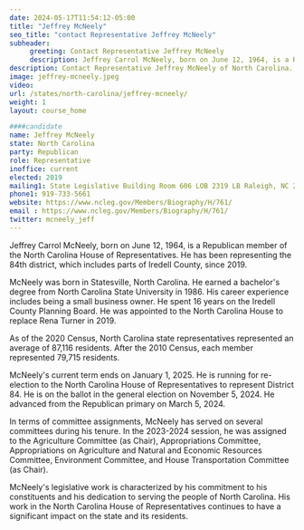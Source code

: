 ```yaml
---
date: 2024-05-17T11:54:12-05:00
title: "Jeffrey McNeely"
seo_title: "contact Representative Jeffrey McNeely"
subheader:
     greeting: Contact Representative Jeffrey McNeely
     description: Jeffrey Carrol McNeely, born on June 12, 1964, is a Republican member of the North Carolina House of Representatives. He has been representing the 84th district, which includes parts of Iredell County, since 2019.
description: Contact Representative Jeffrey McNeely of North Carolina. Contact information for Jeffrey McNeely includes email address, phone number, and mailing address.
image: jeffrey-mcneely.jpeg
video:
url: /states/north-carolina/jeffrey-mcneely/
weight: 1
layout: course_home

####candidate
name: Jeffrey McNeely
state: North Carolina
party: Republican
role: Representative
inoffice: current
elected: 2019
mailing1: State Legislative Building Room 606 LOB 2319 LB Raleigh, NC 27601-1096
phone1: 919-733-5661
website: https://www.ncleg.gov/Members/Biography/H/761/
email : https://www.ncleg.gov/Members/Biography/H/761/
twitter: mcneely_jeff
---
```

Jeffrey Carrol McNeely, born on June 12, 1964, is a Republican member of the North Carolina House of Representatives. He has been representing the 84th district, which includes parts of Iredell County, since 2019. 

McNeely was born in Statesville, North Carolina. He earned a bachelor's degree from North Carolina State University in 1986. His career experience includes being a small business owner. He spent 16 years on the Iredell County Planning Board. He was appointed to the North Carolina House to replace Rena Turner in 2019.

As of the 2020 Census, North Carolina state representatives represented an average of 87,116 residents. After the 2010 Census, each member represented 79,715 residents. 

McNeely's current term ends on January 1, 2025. He is running for re-election to the North Carolina House of Representatives to represent District 84. He is on the ballot in the general election on November 5, 2024. He advanced from the Republican primary on March 5, 2024.

In terms of committee assignments, McNeely has served on several committees during his tenure. In the 2023-2024 session, he was assigned to the Agriculture Committee (as Chair), Appropriations Committee, Appropriations on Agriculture and Natural and Economic Resources Committee, Environment Committee, and House Transportation Committee (as Chair). 

McNeely's legislative work is characterized by his commitment to his constituents and his dedication to serving the people of North Carolina. His work in the North Carolina House of Representatives continues to have a significant impact on the state and its residents.

